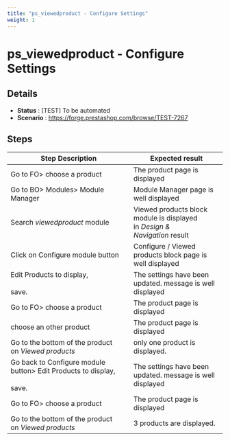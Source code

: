 ```yaml
---
title: "ps_viewedproduct - Configure Settings"
weight: 1
---
```


# ps_viewedproduct - Configure Settings
## Details
* **Status** : [TEST] To be automated
* **Scenario** : https://forge.prestashop.com/browse/TEST-7267

## Steps
| Step Description | Expected result |
| ----- | ----- |
| Go to FO> choose a product | The product page is displayed |
| Go to BO> Modules> Module Manager | Module Manager page is well displayed |
| Search _viewedproduct_ module | Viewed products block module is displayed in _Design & Navigation_ result |
| Click on Configure module button | Configure / Viewed products block page is well displayed |
| Edit Products to display,<br><br>save. | The settings have been updated. message is well displayed |
| Go to FO> choose a product | The product page is displayed |
| choose an other product | The product page is displayed |
| Go to the bottom of the product on _Viewed products_ | only one product is displayed. |
| Go back to Configure module button> Edit Products to display,<br><br>save. | The settings have been updated. message is well displayed |
| Go to FO> choose a product | The product page is displayed |
| Go to the bottom of the product on _Viewed products_ | 3 products are displayed. |
